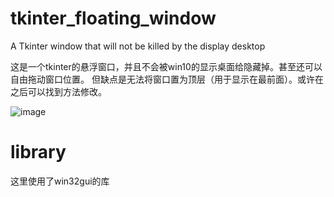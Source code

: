 # tkinter_floating_window
A Tkinter window that will not be killed by the display desktop

这是一个tkinter的悬浮窗口，并且不会被win10的显示桌面给隐藏掉。甚至还可以自由拖动窗口位置。
但缺点是无法将窗口置为顶层（用于显示在最前面）。或许在之后可以找到方法修改。

![image](https://github.com/zhengqingquan/gallery/blob/main/tkinter_floating_window/Video_2021-06-10_171212.gif?raw=true)   

# library
这里使用了win32gui的库